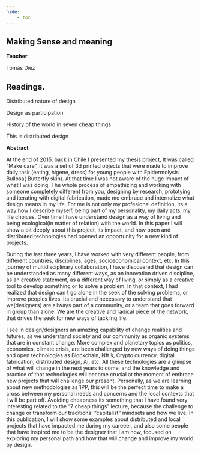 ```yaml
---
hide:
    - toc
---
```


## Making Sense and meaning


**Teacher**

Tomás Diez


## Readings.

Distributed nature of design

Design as participation

History of the world in seven cheap things

This is distributed design

**Abstract**

At the end of 2015, back in Chile I presented my thesis project, It was called “Make care”, it was a set of 3d printed objects that were made to improve daily task (eating, higene, dress) for young people with Epidermolysis Bullosa( Butterfly skin). At that time I was not aware of the huge impact of what I was doing, The whole process of empathizing and working with someone completely different from you, designing by research, prototying and iterating with digital fabrication, made me embrace and internalize what design means in my life. For me is not only my profesional definition, its a way how I describe myself, being part of my personality, my daily acts, my life choices. Over time I have understand design as a way of living and being ecological(in matter of relation) with the world. In this paper I will show a bit deeply about this project, its impact, and how open and distributed technologies had opened an opportunity for a new kind of projects.


During the last three years, I have worked with very different people, from different countries, disciplines, ages, socioeconomical context, etc. In this journey of multidisciplinary collaboration, I have discovered that design can be understanded as many different ways, as an innovation driven discipline, as an creative statement, as a different way of living, or simply as a creative tool to develop something or to solve a problem.
In that context, I had realized that design can ́t go alone in the seek of the solving problems, or improve peoples lives. Its crucial and necessary to understand that we(designers) are allways part of a community, or a team that goes forward in group than alone. We are the creative and radical piece of the network, that drives the seek for new ways of tackling life.


I see in design/designers an amazing capability of change realities and futures, as we understand society and our community as organic systems that are in constant change. More complex and planetary topics as politics, economics, climate crisis, are been challenged by new ways of doing things and open technologies as Blockchain, Nft ́s, Crypto currency, digital fabrication, distributed design, Ai, etc. All these technologies are a glimpse of what will change in the next years to come, and the knowledge and practice of that technologies will become crucial at the moment of embrace
new projects that will challenge our present. Personally, as we are learning about new methodologies as 1PP, this will be the perfect time to make a cross between my personal needs and concerns and the local contexts that I will be part off. Avoiding cheapness its something that I have found very interesting related to the “7 cheap things” lecture, because the challenge to change or transform our traditional “capitalist” mindsets and how we live.
In this publication, I will show some examples about distributed and local projects that have impacted me during my careeer, and also some people that have inspired me to be the designer that I am now, focused on exploring my personal path and how that will change and improve my world by design.


















